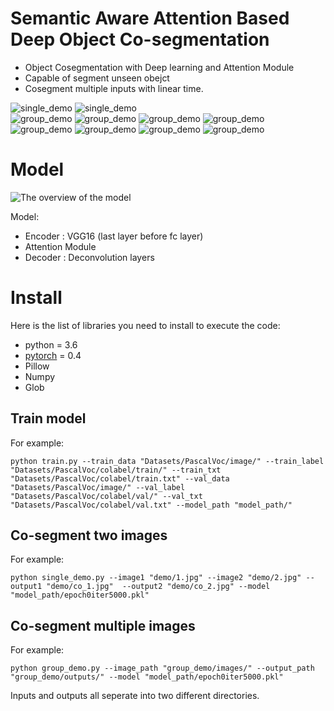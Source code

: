 # Semantic Aware Attention Based Deep Object Co-segmentation

  - Object Cosegmentation with Deep learning and Attention Module
  - Capable of segment unseen obejct
  - Cosegment multiple inputs with linear time.
 
![single_demo](demo/co_1.jpg)
![single_demo](demo/co_2.jpg)<br/>
![group_demo](group_demo/outputs/co_0.jpg)
![group_demo](group_demo/outputs/co_1.jpg)
![group_demo](group_demo/outputs/co_2.jpg)
![group_demo](group_demo/outputs/co_3.jpg)
![group_demo](group_demo/outputs/co_4.jpg)
![group_demo](group_demo/outputs/co_5.jpg)
![group_demo](group_demo/outputs/co_6.jpg)
![group_demo](group_demo/outputs/co_7.jpg)



# Model
![The overview of the model](paper_images/model1.png "Model")


Model:
  - Encoder : VGG16 (last layer before fc layer)
  - Attention Module
  - Decoder : Deconvolution layers


# Install

Here is the list of libraries you need to install to execute the code:
- python = 3.6
- [pytorch](http://pytorch.org/) = 0.4
- Pillow
- Numpy
- Glob

## Train model
For example:
```
python train.py --train_data "Datasets/PascalVoc/image/" --train_label "Datasets/PascalVoc/colabel/train/" --train_txt "Datasets/PascalVoc/colabel/train.txt" --val_data "Datasets/PascalVoc/image/" --val_label "Datasets/PascalVoc/colabel/val/" --val_txt "Datasets/PascalVoc/colabel/val.txt" --model_path "model_path/"
```

## Co-segment two images
For example:
```
python single_demo.py --image1 "demo/1.jpg" --image2 "demo/2.jpg" --output1 "demo/co_1.jpg"  --output2 "demo/co_2.jpg" --model "model_path/epoch0iter5000.pkl"
```

## Co-segment multiple images
For example:
```
python group_demo.py --image_path "group_demo/images/" --output_path "group_demo/outputs/" --model "model_path/epoch0iter5000.pkl"
```
Inputs and outputs all seperate into two different directories.

